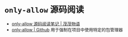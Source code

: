 # `only-allow` 源码阅读

- [only-allow 源码阅读笔记 | 茂茂物语](https://notes.fe-mm.com/analysis/utils/only-allow)
- [only-allow | Github](https://github.com/pnpm/only-allow) 用于强制在项目中使用特定的包管理器
